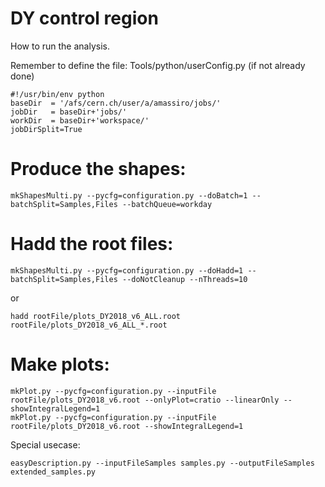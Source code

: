 DY control region
=====================

How to run the analysis.

Remember to define the file: Tools/python/userConfig.py (if not already done)
    
    #!/usr/bin/env python
    baseDir  = '/afs/cern.ch/user/a/amassiro/jobs/'
    jobDir   = baseDir+'jobs/'
    workDir  = baseDir+'workspace/'
    jobDirSplit=True

    
# Produce the shapes:

    mkShapesMulti.py --pycfg=configuration.py --doBatch=1 --batchSplit=Samples,Files --batchQueue=workday

# Hadd the root files:

    mkShapesMulti.py --pycfg=configuration.py --doHadd=1 --batchSplit=Samples,Files --doNotCleanup --nThreads=10

or

    hadd rootFile/plots_DY2018_v6_ALL.root rootFile/plots_DY2018_v6_ALL_*.root
    

# Make plots:

    mkPlot.py --pycfg=configuration.py --inputFile rootFile/plots_DY2018_v6.root --onlyPlot=cratio --linearOnly --showIntegralLegend=1
    mkPlot.py --pycfg=configuration.py --inputFile rootFile/plots_DY2018_v6.root --showIntegralLegend=1

    
    
Special usecase:

    easyDescription.py --inputFileSamples samples.py --outputFileSamples extended_samples.py

    
    